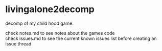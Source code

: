 # livingalone2decomp
decomp of my child hood game.

check notes.md to see notes about the games code<br>
check issues.md to see the current known issues list before creating an issue thread
